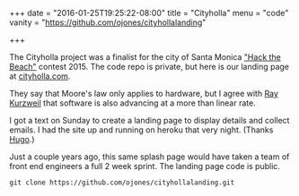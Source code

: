 +++
date = "2016-01-25T19:25:22-08:00"
title = "Cityholla"
menu = "code"
vanity = "https://github.com/ojones/cityhollalanding"

+++

The Cityholla project was a finalist for the city of Santa Monica ["Hack the Beach"](http://hackthebeach.com/contest/) contest 2015.  The code repo is private, but here is our landing page at [cityholla.com](http://www.cityholla.com/).

They say that Moore's law only applies to hardware, but I agree with [Ray Kurzweil](http://www.kurzweilai.net/) that software is also advancing at a more than linear rate.

I got a text on Sunday to create a landing page to display details and collect emails.  I had the site up and running on heroku that very night.  (Thanks [Hugo](https://gohugo.io/).)

Just a couple years ago, this same splash page would have taken a team of front end engineers a full 2 week sprint.  The landing page code is public.
```git
git clone https://github.com/ojones/cityhollalanding.git
```
